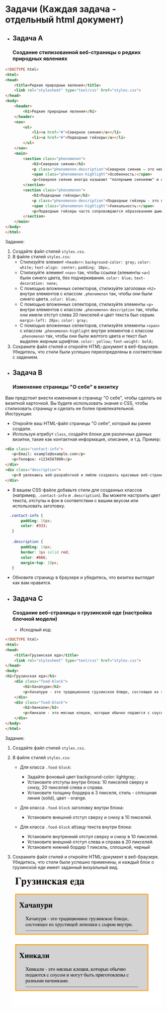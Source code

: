 # Задачи (Каждая задача - отдельный html документ)
* ## Задача А
  ### Создание стилизованной веб-страницы о редких природных явлениях
```html
<!DOCTYPE html>
<html>
<head>
    <title>Редкие природные явления</title>
    <link rel="stylesheet" type="text/css" href="styles.css">
</head>
<body>
    <header>
        <h1>Редкие природные явления</h1>
    </header>
    <nav>
        <ul>
            <li><a href="#">Северное сияние</a></li>
            <li><a href="#">Подводные гейзеры</a></li>
        </ul>
    </nav>
    <main>
        <section class="phenomenon">
            <h2>Северное сияние</h2>
            <p class="phenomenon-description">Северное сияние — это невероятное небесное явление, которое можно увидеть в высоких широтах Севера. Оно создает впечатляющие световые шоу в ночном небе.</p>
            <span class="phenomenon-highlight">Особенность:</span>
            <p>Северное сияние иногда называют "полярными сияниями" и оно бывает разных цветов: зеленое, розовое, фиолетовое и даже красное!</p>
        </section>
        <section class="phenomenon">
            <h2>Подводные гейзеры</h2>
            <p class="phenomenon-description">Подводные гейзеры - это потрясающее природное явление, когда гейзеры выбрасывают воду и пар из океанских глубин.</p>
            <span class="phenomenon-highlight">Уникальность:</span>
            <p>Подводные гейзеры часто сопровождаются образованием дыма и бурым мутным облаком, что создает впечатление подводного вулкана.</p>
        </section>
    </main>
</body>
</html>
```
Задание:
1. Создайте файл стилей `styles.css`.
2. В файле стилей `styles.css`:
   * Стилизуйте элемент `<header>`: `background-color: gray;` `color: white;` `text-align: center;` `padding: 10px;`.
   * Стилизуйте элемент `<nav>` так, чтобы ссылки (элементы `<a>`) были синего цвета, без подчеркивания.
      `color: blue;` `text-decoration: none;`
   * С помощью вложенных селекторов, стилизуйте заголовки `<h2>` внутри элементов с классом `.phenomenon` так, чтобы они были синего цвета.
      `color: blue;`
   * С помощью вложенных селекторов, стилизуйте элементы `<p>` внутри элементов с классом `.phenomenon-description` так, чтобы они имели отступ слева 20 пикселей и цвет текста был серым.
      `margin-left: 20px;` `color: gray;`
   * С помощью вложенных селекторов, стилизуйте элементы `<span>` с классом `.phenomenon-highlight` внутри элементов с классом `.phenomenon` так, чтобы они были желтого цвета и текст был выделен жирным шрифтом.
     `color: yellow;` `font-weight: bold;`
3.  Сохраните файл стилей и откройте HTML-документ в веб-браузере. Убедитесь, что стили были успешно переопределены в соответствии с заданием.


* ## Задача В
  ### Изменение страницы "О себе" в визитку
Вам предстоит внести изменения в страницу "О себе", чтобы сделать ее визитной карточкой. Вы будете использовать знания о CSS, чтобы стилизовать страницу и сделать ее более привлекательной.
Инструкции:
* Откройте ваш HTML-файл страницы "О себе", который вы ранее создали.
* Используя атрибут `class`, создайте блоки для различных данных визитки, такие как контактная информация, описание, и т.д. Пример:
```html
<div class="contact-info">
   <p>Email: example@example.com</p>
   <p>Телефон: +1234567890</p>
</div>
<div class="description">
   <p>Я увлекаюсь веб-разработкой и люблю создавать красивые веб-страницы.</p>
</div>
```
* В вашем CSS-файле добавьте стили для созданных классов (например, `.contact-info` и `.description`). Вы можете настроить цвет текста, отступы и фон в соответствии с вашим вкусом или использовать заготовку.
```css
  .contact-info {
       padding: 16px;
       color: #333;
   }

   .description {
       padding: 14px;
       border: 3px solid red;
       color: #666;
       margin-top: 10px;
   }
```
* Обновите страницу в браузере и убедитесь, что визитка выглядит как вам нравится.

* ## Задача С
  ###  Создание веб-страницы о грузинской еде (настройка блочной модели)
    * Исходный код:
```html
<!DOCTYPE html>
<html>
<head>
    <title>Грузинская еда</title>
    <link rel="stylesheet" type="text/css" href="styles.css">
</head>
<body>
<h1>Грузинская еда</h1>
    <div class="food-block">
        <h2>Хачапури</h2>
        <p>Хачапури - это традиционное грузинское блюдо, состоящее из хрустящей лепешки с сыром внутри.</p>
    </div>
    <div class="food-block">
        <h2>Хинкали</h2>
        <p>Хинкали - это мясные клецки, которые обычно подаются с соусом и могут быть приготовлены с разными начинками.</p>
    </div>
</body>
</html>
```
Задание:
1. Создайте файл стилей `styles.css`.
2. В файле стилей `styles.css`:
   * Для класса `.food-block`:
     - Задайте фоновый цвет background-color: lightgray; .
     - Установите отступы внутри блока: 10 пикселей сверху и снизу, 20 пикселей слева и справа.
     - Установите толщину бордера в 3 пикселя, стиль - сплошная линия (solid), цвет - orange.

   * Для класса `.food-block` заголовку внутри блока:
     - Установите внешний отступ сверху и снизу в 10 пикселей.

   * Для класса `.food-block` абзацу текста внутри блока:
     - Установите внутренний отступ сверху и снизу в 10 пикселей.
     - Установите внешний отступ слева и справа в 20 пикселей.
     - Установите нижний бордер 1 пиксель, сплошной, черный

3. Сохраните файл стилей и откройте HTML-документ в веб-браузере. Убедитесь, что стили были успешно применены, и каждый блок о грузинской еде имеет заданный визуальный вид.
![Пример](example.png)
   


